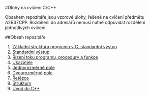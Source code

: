 #Úlohy na cvičení C/C++


Obsahem repozitáře jsou vzorové úlohy, řešené na cvičení předmětu A2B37CPP. Rozdělení do adresářů nemusí nutně odpovídat rozdělení jednotlivých cvičení.

##Obsah repozitáře
1. [Základní struktura programu v C, standardní výstup](https://github.com/standav/c-cpp/tree/master/cviceni/01)
2. [Standardní výstup](https://github.com/standav/c-cpp/tree/master/cviceni/02)
3. [Řízení toku programu, procedury a funkce](https://github.com/standav/c-cpp/tree/master/cviceni/03)
4. [Ukazatele](https://github.com/standav/c-cpp/tree/master/cviceni/04)
5. [Jednorozměrné pole](https://github.com/standav/c-cpp/tree/master/cviceni/05)
6. [Dvourozměrné pole](https://github.com/standav/c-cpp/tree/master/cviceni/06)
7. [Řetězce](https://github.com/standav/c-cpp/tree/master/cviceni/07)
8. [Struktury](https://github.com/standav/c-cpp/tree/master/cviceni/08)
9. [Úvod do C++](https://github.com/standav/c-cpp/tree/master/cviceni/09)
